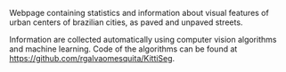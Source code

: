 Webpage containing statistics and information about visual features of urban centers of brazilian cities, as paved and unpaved streets.

Information are collected automatically using computer vision algorithms and machine learning. Code of the algorithms can be found at https://github.com/rgalvaomesquita/KittiSeg.